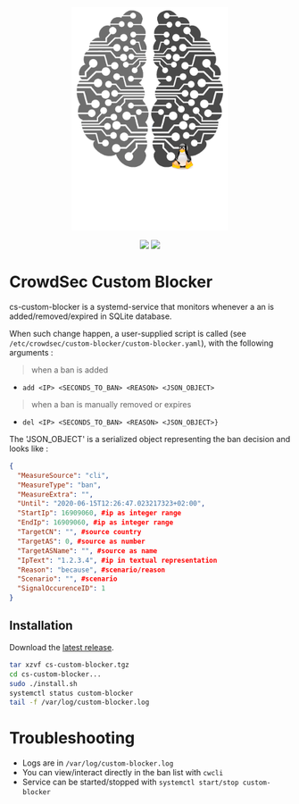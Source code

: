 <p align="center">
<img src="https://github.com/crowdsecurity/cs-custom-blocker/raw/master/docs/assets/crowdsec_linux_logo.png" alt="CrowdSec" title="CrowdSec" width="280" height="400" />
</p>
<p align="center">
<img src="https://img.shields.io/badge/build-pass-green">
<img src="https://img.shields.io/badge/tests-pass-green">
</p>

# CrowdSec Custom Blocker

cs-custom-blocker is a systemd-service that monitors whenever a an is added/removed/expired in SQLite database.

When such change happen, a user-supplied script is called (see `/etc/crowdsec/custom-blocker/custom-blocker.yaml`), with the following arguments :

> when a ban is added

 - `add <IP> <SECONDS_TO_BAN> <REASON> <JSON_OBJECT>`

> when a ban is manually removed or expires

 - `del <IP> <SECONDS_TO_BAN> <REASON> <JSON_OBJECT>}`

The 'JSON_OBJECT' is a serialized object representing the ban decision and looks like :

```json
{
  "MeasureSource": "cli",
  "MeasureType": "ban",
  "MeasureExtra": "",
  "Until": "2020-06-15T12:26:47.023217323+02:00",
  "StartIp": 16909060, #ip as integer range
  "EndIp": 16909060, #ip as integer range
  "TargetCN": "", #source country
  "TargetAS": 0, #source as number
  "TargetASName": "", #source as name
  "IpText": "1.2.3.4", #ip in textual representation
  "Reason": "because", #scenario/reason
  "Scenario": "", #scenario
  "SignalOccurenceID": 1
}

```

## Installation

Download the [latest release](https://github.com/crowdsecurity/cs-custom-blocker/releases).

```bash
tar xzvf cs-custom-blocker.tgz
cd cs-custom-blocker...
sudo ./install.sh
systemctl status custom-blocker
tail -f /var/log/custom-blocker.log
```


# Troubleshooting

 - Logs are in `/var/log/custom-blocker.log`
 - You can view/interact directly in the ban list with `cwcli`
 - Service can be started/stopped with `systemctl start/stop custom-blocker`

